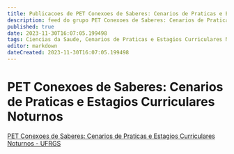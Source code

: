 ```yaml
---
title: Publicacoes de PET Conexoes de Saberes: Cenarios de Praticas e Estagios Curriculares Noturnos - UFRGS
description: feed do grupo PET Conexoes de Saberes: Cenarios de Praticas e Estagios Curriculares Noturnos - UFRGS
published: true
date: 2023-11-30T16:07:05.199498
tags: Ciencias da Saude, Cenarios de Praticas e Estagios Curriculares Noturnos
editor: markdown
dateCreated: 2023-11-30T16:07:05.199498
---
```


# PET Conexoes de Saberes: Cenarios de Praticas e Estagios Curriculares Noturnos
[PET Conexoes de Saberes: Cenarios de Praticas e Estagios Curriculares Noturnos - UFRGS](/grupo/214PETConexoesdeSaberesCenariosdePraticaseEstagiosCurricularesNoturnosUFRGS.md)